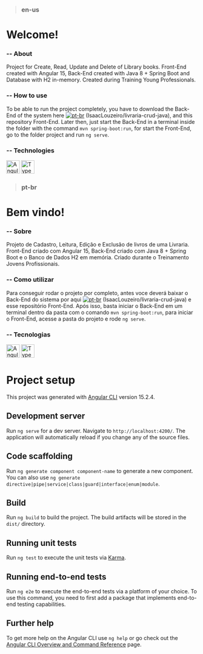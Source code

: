 > ### en-us

# Welcome!

<!--## Here you can see a bit of my project.-->



### -- About

Project for Create, Read, Update and Delete of Library books. Front-End created with Angular 15, Back-End created with Java 8 + Spring Boot and Database with H2 in-memory. Created during Training Young Professionals. 

### -- How to use

To be able to run the project completely, you have to download the Back-End of the system here [![pt-br](https://img.shields.io/badge/Reposit%C3%B3rio-Back--End-blue)](https://github.com/IsaacLouzeiro/livraria-crud-java) (IsaacLouzeiro/livraria-crud-java), and this repository Front-End. Later then, just start the Back-End in a terminal inside the folder with the command `mvn spring-boot:run`, for start the Front-End, go to the folder project and run `ng serve`.

### -- Technologies

<span><img src="https://cdn.jsdelivr.net/gh/devicons/devicon/icons/angularjs/angularjs-original.svg" width="35px" alt="Angular" title="Angular" /></span>
<span><img src="https://cdn.jsdelivr.net/gh/devicons/devicon/icons/typescript/typescript-original.svg" width="35px" alt="Typescript" title="Typescript" /></span>


> ### pt-br

# Bem vindo!

<!--## Aqui você consegue ver um pouco do meu projeto.-->


### -- Sobre

Projeto de Cadastro, Leitura, Edição e Exclusão de livros de uma Livraria. Front-End criado com Angular 15, Back-End criado com Java 8 + Spring Boot e o Banco de Dados H2 em memória. Criado durante o Treinamento Jovens Profissionais.

### -- Como utilizar
Para conseguir rodar o projeto por completo, antes voce deverá baixar o Back-End do sistema por aqui [![pt-br](https://img.shields.io/badge/Reposit%C3%B3rio-Back--End-blue)](https://github.com/IsaacLouzeiro/livraria-crud-java) (IsaacLouzeiro/livraria-crud-java) e esse repositório Front-End. Após isso, basta iniciar o Back-End em um terminal dentro da pasta com o comando `mvn spring-boot:run`, para iniciar o Front-End, acesse a pasta do projeto e rode `ng serve`.


### -- Tecnologias

<span><img src="https://cdn.jsdelivr.net/gh/devicons/devicon/icons/angularjs/angularjs-original.svg" width="35px" alt="Angular" title="Angular" /></span>
<span><img src="https://cdn.jsdelivr.net/gh/devicons/devicon/icons/typescript/typescript-original.svg" width="35px" alt="Typescript" title="Typescript" /></span>


# Project setup


This project was generated with [Angular CLI](https://github.com/angular/angular-cli) version 15.2.4.

## Development server

Run `ng serve` for a dev server. Navigate to `http://localhost:4200/`. The application will automatically reload if you change any of the source files.

## Code scaffolding

Run `ng generate component component-name` to generate a new component. You can also use `ng generate directive|pipe|service|class|guard|interface|enum|module`.

## Build

Run `ng build` to build the project. The build artifacts will be stored in the `dist/` directory.

## Running unit tests

Run `ng test` to execute the unit tests via [Karma](https://karma-runner.github.io).

## Running end-to-end tests

Run `ng e2e` to execute the end-to-end tests via a platform of your choice. To use this command, you need to first add a package that implements end-to-end testing capabilities.

## Further help

To get more help on the Angular CLI use `ng help` or go check out the [Angular CLI Overview and Command Reference](https://angular.io/cli) page.
